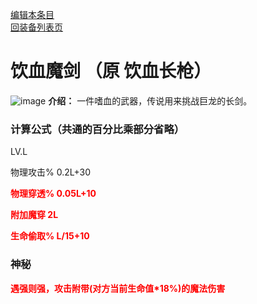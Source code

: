 [编辑本条目](https://github.com/GuguTown/Wiki/edit/main/equip/饮血魔剑.md)    
[回装备列表页](index.html) 
# 饮血魔剑 （原 饮血长枪）
![image](https://user-images.githubusercontent.com/35645329/193962406-2844556c-76ae-479a-8430-466d7a5ea608.png) **介绍：** 一件嗜血的武器，传说用来挑战巨龙的长剑。   
### 计算公式（共通的百分比乘部分省略）
LV.L   

物理攻击% 0.2L+30   

<p><font color="#FF0000"><b>物理穿透% 0.05L+10</b></font></p>

<p><font color="#FF0000"><b>附加魔穿 2L</b></font></p>

<p><font color="#FF0000"><b>生命偷取% L/15+10</b></font></p>   

### 神秘
<p><font color="#FF0000"><b>遇强则强，攻击附带(对方当前生命值*18%)的魔法伤害</b></font></p>
